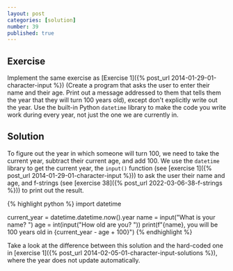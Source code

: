 ```yaml
---
layout: post
categories: [solution]
number: 39
published: true
---
```


## Exercise

Implement the same exercise as [Exercise 1]({% post_url 2014-01-29-01-character-input %}) (Create a program that asks the user to enter their name and their age. Print out a message addressed to them that tells them the year that they will turn 100 years old), except don't explicitly write out the year. Use the built-in Python `datetime` library to make the code you write work during every year, not just the one we are currently in.

## Solution

To figure out the year in which someone will turn 100, we need to take the current year, subtract their current age, and add 100. We use the `datetime` library to get the current year, the `input()` function (see [exercise 1]({% post_url 2014-01-29-01-character-input %})) to ask the user their name and age, and f-strings (see [exercise 38]({% post_url 2022-03-06-38-f-strings %})) to print out the result.

{% highlight python %}
import datetime

current_year = datetime.datetime.now().year
name = input("What is your name? ")
age = int(input("How old are you? "))
print(f"{name}, you will be 100 years old in {current_year - age + 100}")
{% endhighlight %}

Take a look at the difference between this solution and the hard-coded one in [exercise 1]({% post_url 2014-02-05-01-character-input-solutions %}), where the year does not update automatically.
